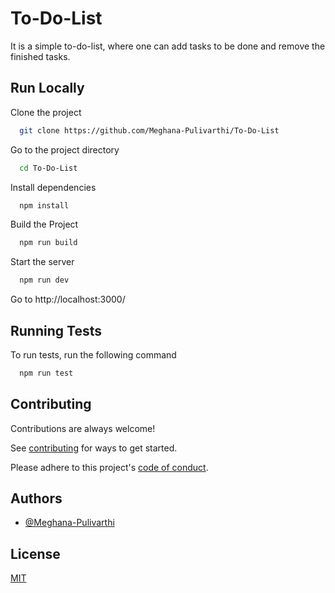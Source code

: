 
# To-Do-List

It is a simple to-do-list, where one can add tasks to be done and remove the finished tasks.

## Run Locally

Clone the project

```bash
  git clone https://github.com/Meghana-Pulivarthi/To-Do-List
```

Go to the project directory

```bash
  cd To-Do-List
```

Install dependencies

```bash
  npm install
```

Build the Project

```bash
  npm run build
```

Start the server

```bash
  npm run dev
```

Go to http://localhost:3000/

## Running Tests

To run tests, run the following command

```bash
  npm run test
```

## Contributing

Contributions are always welcome!

See [contributing](contributing.md) for ways to get started.

Please adhere to this project's [code of conduct](CODE_OF_CONDUCT.md).

## Authors

- [@Meghana-Pulivarthi](https://www.github.com/Meghana-Pulivarthi)

## License

[MIT](https://choosealicense.com/licenses/mit/)
